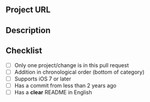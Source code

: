 <!--- Provide a general summary of your changes in the Title above -->

## Project URL
<!--- The project URL -->

## Description
<!--- Describe your changes in detail -->

## Checklist
<!--- Go over all the following points, and put an `x` in all the boxes that apply. -->
<!--- If you're unsure about any of these, don't hesitate to ask. We're here to help! -->
- [ ] Only one project/change is in this pull request
- [ ] Addition in chronological order (bottom of category)
- [ ] Supports iOS 7 or later
- [ ] Has a commit from less than 2 years ago
- [ ] Has a **clear** README in English
